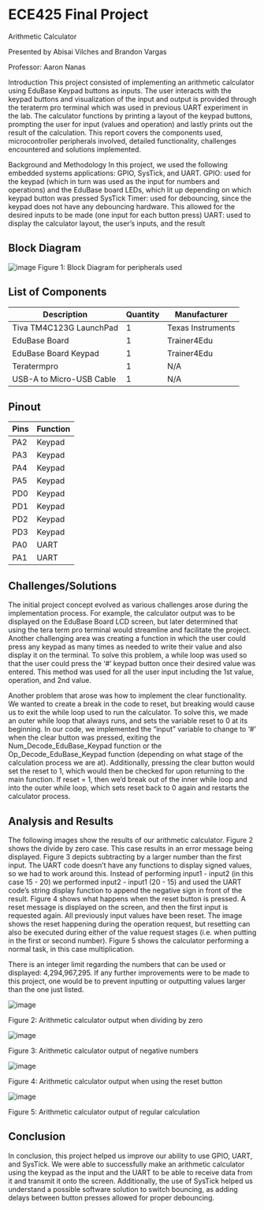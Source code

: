 # ECE425 Final Project
Arithmetic Calculator

Presented by Abisai Vilches and Brandon Vargas

Professor: Aaron Nanas

Introduction
This project consisted of implementing an arithmetic calculator using EduBase Keypad buttons as inputs. The user interacts with the keypad buttons and visualization of the input and output is provided through the teraterm pro terminal which was used in previous UART experiment in the lab. The calculator functions by printing a layout of the keypad buttons, prompting the user for input (values and operation) and lastly prints out the result of the calculation.  This report covers the components used, microcontroller peripherals involved, detailed functionality, challenges encountered and solutions implemented. 

Background and Methodology
In this project, we used the following embedded systems applications: GPIO, SysTick, and UART.
GPIO: used for the keypad (which in turn was used as the input for numbers and operations) and the EduBase board LEDs, which lit up depending on which keypad button was pressed
SysTick Timer: used for debouncing, since the keypad does not have any debouncing hardware. This allowed for the desired inputs to be made (one input for each button press)
UART: used to display the calculator layout, the user’s inputs, and the result

## Block Diagram
![image](https://github.com/user-attachments/assets/1ac1e570-0732-4f33-8bed-8a406037fdb1)
Figure 1: Block Diagram for peripherals used

## List of Components

| Description | Quantity | Manufacturer |
| --- | --- | --- |
| Tiva TM4C123G LaunchPad | 1 | Texas Instruments |
| EduBase Board | 1 | Trainer4Edu |
| EduBase Board Keypad | 1 | Trainer4Edu |
| Teratermpro | 1 | N/A |
| USB-A to Micro-USB Cable | 1 | N/A |


## Pinout

| Pins | Function |
| --- | --- |
| PA2 | Keypad |
| PA3 | Keypad |
| PA4 | Keypad |
| PA5 | Keypad |
| PD0 | Keypad |
| PD1 | Keypad |
| PD2 | Keypad |
| PD3 | Keypad |
| PA0 | UART |
| PA1 | UART |

## Challenges/Solutions
The initial project concept evolved as various challenges arose during the implementation process. For example, the calculator output was to be displayed on the EduBase Board LCD screen, but later determined that using the tera term pro terminal would streamline and facilitate the project. Another challenging area was creating a function in which the user could press any keypad as many times as needed to write their value and also display it on the terminal. To solve this problem, a while loop was used so that the user could press the ‘#’ keypad button once their desired value was entered. This method was used for all the user input including the 1st value, operation, and 2nd value.  

Another problem that arose was how to implement the clear functionality. We wanted to create a break in the code to reset, but breaking would cause us to exit the while loop used to run the calculator. To solve this, we made an outer while loop that always runs, and sets the variable reset to 0 at its beginning. In our code, we implemented the “input” variable to change to ‘#’ when the clear button was pressed, exiting the Num_Decode_EduBase_Keypad function or the Op_Decode_EduBase_Keypad function (depending on what stage of the calculation process we are at). Additionally, pressing the clear button would set the reset to 1, which would then be checked for upon returning to the main function. If reset = 1, then we’d break out of the inner while loop and into the outer while loop, which sets reset back to 0 again and restarts the calculator process.

## Analysis and Results
The following images show the results of our arithmetic calculator. Figure 2 shows the divide by zero case. This case results in an error message being displayed. Figure 3 depicts subtracting by a larger number than the first input. The UART code doesn’t have any functions to display signed values, so we had to work around this. Instead of performing input1 - input2 (in this case 15 - 20) we performed input2 - input1 (20 - 15) and used the UART code’s string display function to append the negative sign in front of the result. Figure 4 shows what happens when the reset button is pressed. A reset message is displayed on the screen, and then the first input is requested again. All previously input values have been reset. The image shows the reset happening during the operation request, but resetting can also be executed during either of the value request stages (i.e. when putting in the first or second number). Figure 5 shows the calculator performing a normal task, in this case multiplication.

There is an integer limit regarding the numbers that can be used or displayed: 4,294,967,295. If any further improvements were to be made to this project, one would be to prevent inputting or outputting values larger than the one just listed.

![image](https://github.com/user-attachments/assets/344bcd06-106f-444f-8ae1-e5861367d126)

Figure 2: Arithmetic calculator output when dividing by zero

![image](https://github.com/user-attachments/assets/d770c15b-27d1-4050-bf4c-4c4fafa3bf1f)

Figure 3: Arithmetic calculator output of negative numbers

![image](https://github.com/user-attachments/assets/ed9ea80c-0af8-4fd5-9bfb-37d66681e1c9)

Figure 4: Arithmetic calculator output when using the reset button

![image](https://github.com/user-attachments/assets/b7db2737-9b60-403e-a3c4-22d287eb831f)

Figure 5: Arithmetic calculator output of regular calculation 

## Conclusion
In conclusion, this project helped us improve our ability to use GPIO, UART, and SysTick. We were able to successfully make an arithmetic calculator using the keypad as the input and the UART to be able to receive data from it and transmit it onto the screen. Additionally, the use of SysTick helped us understand a possible software solution to switch bouncing, as adding delays between button presses allowed for proper debouncing.

